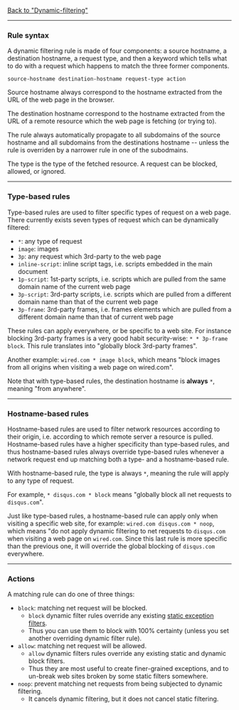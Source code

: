 [Back to "Dynamic-filtering"](https://github.com/gorhill/uBlock/wiki/Dynamic-filtering)

***

### Rule syntax

A dynamic filtering rule is made of four components: a source hostname, a destination hostname, a request type, and then a keyword which tells what to do with a request which happens to match the three former components.

    source-hostname destination-hostname request-type action

Source hostname always correspond to the hostname extracted from the URL of the web page in the browser.

The destination hostname correspond to the hostname extracted from the URL of a remote resource which the web page is fetching (or trying to).

The rule always automatically propagate to all subdomains of the source hostname and all subdomains from the destinations hostname -- unless the rule is overriden by a narrower rule in one of the subodmains.

The type is the type of the fetched resource. A request can be blocked, allowed, or ignored.

***

### Type-based rules

Type-based rules are used to filter specific types of request on a web page. There currently exists seven types of request which can be dynamically filtered:

- `*`: any type of request
- `image`: images
- `3p`: any request which 3rd-party to the web page
- `inline-script`: inline script tags, i.e. scripts embedded in the main document
- `1p-script`: 1st-party scripts, i.e. scripts which are pulled from the same domain name of the current web page
- `3p-script`: 3rd-party scripts, i.e. scripts which are pulled from a different domain name than that of the current web page
- `3p-frame`: 3rd-party frames, i.e. frames elements which are pulled from a different domain name than that of current web page

These rules can apply everywhere, or be specific to a web site. For instance blocking 3rd-party frames is a very good habit security-wise: `* * 3p-frame block`. This rule translates into "globally block 3rd-party frames".

Another example: `wired.com * image block`, which means "block images from all origins when visiting a web page on wired.com".

Note that with type-based rules, the destination hostname is **always** `*`, meaning "from anywhere".

***

### Hostname-based rules

Hostname-based rules are used to filter network resources according to their origin, i.e. according to which remote server a resource is pulled. Hostname-based rules have a higher specificity than type-based rules, and thus hostname-based rules always override type-based rules whenever a network request end up matching both a type- and a hostname-based rule.

With hostname-based rule, the type is always `*`, meaning the rule will apply to any type of request.

For example, `* disqus.com * block` means "globally block all net requests to `disqus.com`".

Just like type-based rules, a hostname-based rule can apply only when visiting a specific web site, for example: `wired.com disqus.com * noop`, which means "do not apply dynamic filtering to net requests to `disqus.com` when visiting a web page on `wired.com`. Since this last rule is more specific than the previous one, it will override the global blocking of `disqus.com` everywhere.

***

### Actions

A matching rule can do one of three things:

- `block`: matching net request will be blocked.
    - `block` dynamic filter rules override any existing [static exception filters](https://adblockplus.org/en/filters#whitelist).
    - Thus you can use them to block with 100% certainty (unless you set another overriding dynamic filter rule).
- `allow`: matching net request will be allowed.
    - `allow` dynamic filters rules override any existing static and dynamic block filters.
    - Thus they are most useful to create finer-grained exceptions, and to un-break web sites broken by some static filters somewhere.
- `noop`: prevent matching net requests from being subjected to dynamic filtering.
    - It cancels dynamic filtering, but it does not cancel static filtering.